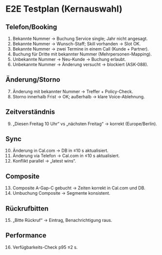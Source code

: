 # E2E Testplan (Kernauswahl)

## Telefon/Booking
1. Bekannte Nummer → Buchung Service single; Jahr nicht angesagt.
2. Bekannte Nummer → Wunsch-Staff; Skill vorhanden → Slot OK.
3. Bekannte Nummer → zwei Termine in einem Call (Kunde + Partner).
4. Buchung für Dritte mit bekannter Nummer (Mehrpersonen-Mapping).
5. Unbekannte Nummer → Neu-Kunde → Buchung erlaubt.
6. Unbekannte Nummer → Änderung versucht → blockiert (ASK-088).

## Änderung/Storno
7. Änderung mit bekannter Nummer → Treffer + Policy-Check.
8. Storno innerhalb Frist → OK; außerhalb → klare Voice-Ablehnung.

## Zeitverständnis
9. „Diesen Freitag 10 Uhr“ vs „nächsten Freitag“ → korrekt (Europe/Berlin).

## Sync
10. Änderung in Cal.com → DB in ≤10 s aktualisiert.
11. Änderung via Telefon → Cal.com in ≤10 s aktualisiert.
12. Konflikt parallel → „latest wins“.

## Composite
13. Composite A-Gap-C gebucht → Zeiten korrekt in Cal.com und DB.
14. Umbuchung Composite → Segmente konsistent.

## Rückrufbitten
15. „Bitte Rückruf“ → Eintrag, Benachrichtigung raus.

## Performance
16. Verfügbarkeits-Check p95 ≤2 s.
